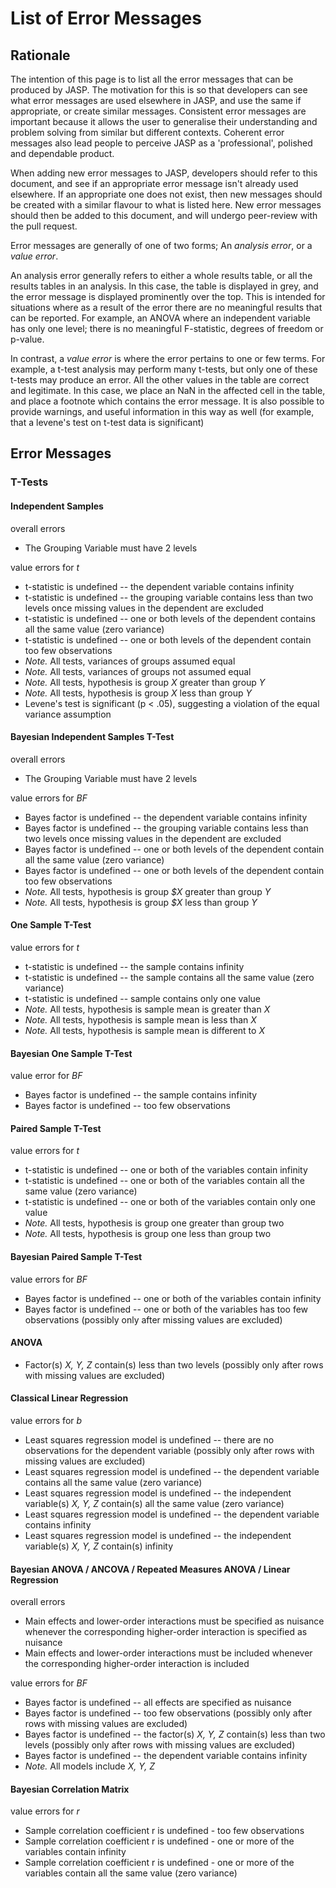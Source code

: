 
List of Error Messages
======================

Rationale
---------

The intention of this page is to list all the error messages that can be produced by JASP. The motivation for this is so that developers can see what error messages are used elsewhere in JASP, and use the same if appropriate, or create similar messages. Consistent error messages are important because it allows the user to generalise their understanding and problem solving from similar but different contexts. Coherent error messages also lead people to perceive JASP as a 'professional', polished and dependable product.

When adding new error messages to JASP, developers should refer to this document, and see if an appropriate error message isn't already used elsewhere. If an appropriate one does not exist, then new messages should be created with a similar flavour to what is listed here. New error messages should then be added to this document, and will undergo peer-review with the pull request.

Error messages are generally of one of two forms; An *analysis error*, or a *value error*.

An analysis error generally refers to either a whole results table, or all the results tables in an analysis. In this case, the table is displayed in grey, and the error message is displayed prominently over the top. This is intended for situations where as a result of the error there are no meaningful results that can be reported. For example, an ANOVA where an independent variable has only one level; there is no meaningful F-statistic, degrees of freedom or p-value.

In contrast, a *value error* is where the error pertains to one or few terms. For example, a t-test analysis may perform many t-tests, but only one of these t-tests may produce an error. All the other values in the table are correct and legitimate. In this case, we place an NaN in the affected cell in the table, and place a footnote which contains the error message. It is also possible to provide warnings, and useful information in this way as well (for example, that a levene's test on t-test data is significant)

Error Messages
--------------

### T-Tests

#### Independent Samples

overall errors

- The Grouping Variable must have 2 levels

value errors for *t*

- t-statistic is undefined -- the dependent variable contains infinity
- t-statistic is undefined -- the grouping variable contains less than two levels once missing values in the dependent are excluded
- t-statistic is undefined -- one or both levels of the dependent contains all the same value (zero variance)
- t-statistic is undefined -- one or both levels of the dependent contain too few observations
- *Note.* All tests, variances of groups assumed equal
- *Note.* All tests, variances of groups not assumed equal
- *Note.* All tests, hypothesis is group *X* greater than group *Y*
- *Note.* All tests, hypothesis is group *X* less than group *Y*
- Levene's test is significant (p < .05), suggesting a violation of the equal variance assumption

#### Bayesian Independent Samples T-Test

overall errors

- The Grouping Variable must have 2 levels

value errors for *BF*

* Bayes factor is undefined -- the dependent variable contains infinity
* Bayes factor is undefined -- the grouping variable contains less than two levels once missing values in the dependent are excluded
* Bayes factor is undefined -- one or both levels of the dependent contain all the same value (zero variance)
* Bayes factor is undefined -- one or both levels of the dependent contain too few observations
* *Note.* All tests, hypothesis is group *$X* greater than group *Y*
* *Note.* All tests, hypothesis is group *$X* less than group *Y*

#### One Sample T-Test

value errors for *t*

* t-statistic is undefined -- the sample contains infinity
* t-statistic is undefined -- the sample contains all the same value (zero variance)
* t-statistic is undefined -- sample contains only one value
* *Note.* All tests, hypothesis is sample mean is greater than *X*
* *Note.* All tests, hypothesis is sample mean is less than *X*
* *Note.* All tests, hypothesis is sample mean is different to *X*

#### Bayesian One Sample T-Test

value error for *BF*

- Bayes factor is undefined -- the sample contains infinity
- Bayes factor is undefined -- too few observations

#### Paired Sample T-Test

value errors for *t*

* t-statistic is undefined -- one or both of the variables contain infinity
* t-statistic is undefined -- one or both of the variables contain all the same value (zero variance)
* t-statistic is undefined -- one or both of the variables contain only one value
* *Note.* All tests, hypothesis is group one greater than group two
* *Note.* All tests, hypothesis is group one less than group two

#### Bayesian Paired Sample T-Test

value errors for *BF*

* Bayes factor is undefined -- one or both of the variables contain infinity
* Bayes factor is undefined -- one or both of the variables has too few observations (possibly only after missing values are excluded)

#### ANOVA

* Factor(s) *X, Y, Z* contain(s) less than two levels (possibly only after rows with missing values are excluded)


#### Classical Linear Regression

value errors for *b*

* Least squares regression model is undefined -- there are no observations for the dependent variable (possibly only after rows with missing values are excluded)
* Least squares regression model is undefined -- the dependent variable contains all the same value (zero variance)
* Least squares regression model is undefined -- the independent variable(s) *X, Y, Z* contain(s) all the same value (zero variance)
* Least squares regression model is undefined -- the dependent variable contains infinity
* Least squares regression model is undefined -- the independent variable(s) *X, Y, Z* contain(s) infinity

#### Bayesian ANOVA / ANCOVA / Repeated Measures ANOVA / Linear Regression

overall errors

* Main effects and lower-order interactions must be specified as nuisance whenever the corresponding higher-order interaction is specified as nuisance
* Main effects and lower-order interactions must be included whenever the corresponding higher-order interaction is included 
	
value errors for *BF*

* Bayes factor is undefined -- all effects are specified as nuisance
* Bayes factor is undefined -- too few observations (possibly only after rows with missing values are excluded)
* Bayes factor is undefined -- the factor(s) *X, Y, Z* contain(s) less than two levels (possibly only after rows with missing values are excluded)
* Bayes factor is undefined -- the dependent variable contains infinity
* *Note.* All models include *X, Y, Z*

#### Bayesian Correlation Matrix
value errors for *r* 

* Sample correlation coefficient r is undefined - too few observations
* Sample correlation coefficient r is undefined - one or more of the variables contain infinity
* Sample correlation coefficient r is undefined - one or more of the variables contain all the same value (zero variance)

